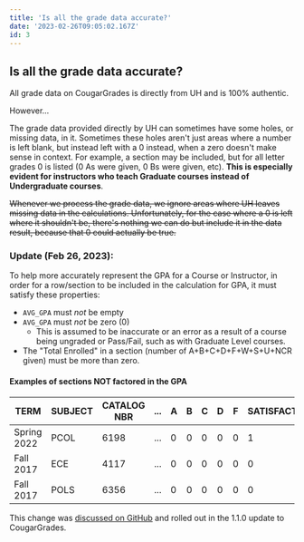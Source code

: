 ```yaml
---
title: 'Is all the grade data accurate?'
date: '2023-02-26T09:05:02.167Z'
id: 3
---
```


## Is all the grade data accurate?

All grade data on CougarGrades is directly from UH and is 100% authentic.

However...

The grade data provided directly by UH can sometimes have some holes, or missing data, in it.
Sometimes these holes aren't just areas where a number is left blank, but instead left with a 0 instead,
when a zero doesn't make sense in context. For example, a section may be included, but for all letter grades 0 is 
listed (0 As were given, 0 Bs were given, etc). **This is especially evident for instructors 
who teach Graduate courses instead of Undergraduate courses**.

<s rel="outdated">Whenever we process the grade data, we ignore areas where UH leaves missing data in the calculations.
Unfortunately, for the case where a 0 is left where it shouldn't be, there's nothing we can do
but include it in the data result, because that 0 could actually be true.</s>

### Update (Feb 26, 2023):

To help more accurately represent the GPA for a Course or Instructor, in order for a row/section to be included in the calculation for GPA, it must satisfy these properties:

- `AVG_GPA` must *not* be empty
- `AVG_GPA` must *not* be zero (0)
  - This is assumed to be inaccurate or an error as a result of a course being ungraded or Pass/Fail, such as with Graduate Level courses.
- The "Total Enrolled" in a section (number of A+B+C+D+F+W+S+U+NCR given) must be more than zero.

#### Examples of sections NOT factored in the GPA

<div rel="table-wrap">
  <table>
    <thead>
      <tr>
        <th>TERM</th>
        <th>SUBJECT</th>
        <th>CATALOG NBR</th>
        <th>...</th>
        <th>A</th>
        <th>B</th>
        <th>C</th>
        <th>D</th>
        <th>F</th>
        <th>SATISFACTORY</th>
        <th>NOT REPORTED</th>
        <th>TOTAL DROPPED</th>
        <th>AVG GPA</th>
      </tr>
    </thead>
    <tbody>
      <tr>
        <td>Spring 2022</td>
        <td>PCOL</td>
        <td>6198</td>
        <td>...</td>
        <td>0</td>
        <td>0</td>
        <td>0</td>
        <td>0</td>
        <td>0</td>
        <td>1</td>
        <td>0</td>
        <td>0</td>
        <td>0</td>
      </tr>
      <tr>
        <td>Fall 2017</td>
        <td>ECE</td>
        <td>4117</td>
        <td>...</td>
        <td>0</td>
        <td>0</td>
        <td>0</td>
        <td>0</td>
        <td>0</td>
        <td>0</td>
        <td>0</td>
        <td>0</td>
        <td></td>
      </tr>
      <tr>
        <td>Fall 2017</td>
        <td>POLS</td>
        <td>6356</td>
        <td>...</td>
        <td>0</td>
        <td>0</td>
        <td>0</td>
        <td>0</td>
        <td>0</td>
        <td>0</td>
        <td>0</td>
        <td>0</td>
        <td>0.197</td>
      </tr>
    </tbody>
  </table>
</div>

This change was [discussed on GitHub](https://github.com/cougargrades/web/issues/115) and rolled out in the 1.1.0 update to CougarGrades.
